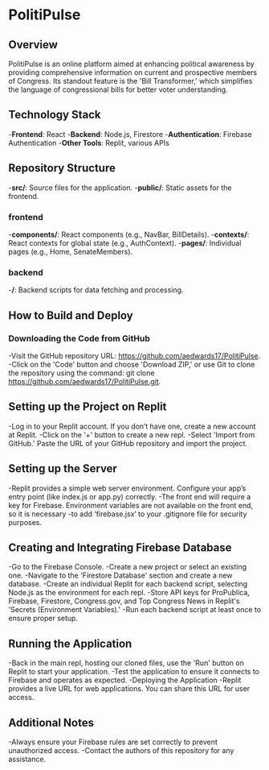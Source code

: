 # PolitiPulse

## Overview

PolitiPulse is an online platform aimed at enhancing political awareness by providing comprehensive information on current and prospective members of Congress. Its standout feature is the 'Bill Transformer,' which simplifies the language of congressional bills for better voter understanding.

## Technology Stack

-**Frontend**: React
-**Backend**: Node.js, Firestore
-**Authentication**: Firebase Authentication
-**Other Tools**: Replit, various APIs

## Repository Structure
-**src/**: Source files for the application.
-**public/**: Static assets for the frontend.

### frontend
-**components/**: React components (e.g., NavBar, BillDetails).
-**contexts/**: React contexts for global state (e.g., AuthContext).
-**pages/**: Individual pages (e.g., Home, SenateMembers).

### backend
-**/**: Backend scripts for data fetching and processing.

## How to Build and Deploy

### Downloading the Code from GitHub
-Visit the GitHub repository URL: https://github.com/aedwards17/PolitiPulse.
-Click on the 'Code' button and choose 'Download ZIP,' or use Git to clone the repository using the command: git clone https://github.com/aedwards17/PolitiPulse.git.

## Setting up the Project on Replit
-Log in to your Replit account. If you don’t have one, create a new account at Replit.
-Click on the '+' button to create a new repl.
-Select 'Import from GitHub.' Paste the URL of your GitHub repository and import the project.

## Setting up the Server
-Replit provides a simple web server environment. Configure your app’s entry point (like index.js or app.py) correctly.
-The front end will require a key for Firebase. Environment variables are not available on the front end, so it is necessary -to add ‘firebase.jsx’ to your .gitignore file for security purposes.

## Creating and Integrating Firebase Database
-Go to the Firebase Console.
-Create a new project or select an existing one.
-Navigate to the 'Firestore Database' section and create a new database.
-Create an individual Replit for each backend script, selecting Node.js as the environment for each repl.
-Store API keys for ProPublica, Firebase, Firestore, Congress.gov, and Top Congress News in Replit's 'Secrets (Environment Variables).'
-Run each backend script at least once to ensure proper setup.

## Running the Application
-Back in the main repl, hosting our cloned files, use the 'Run' button on Replit to start your application.
-Test the application to ensure it connects to Firebase and operates as expected.
-Deploying the Application
-Replit provides a live URL for web applications. You can share this URL for user access.

## Additional Notes
-Always ensure your Firebase rules are set correctly to prevent unauthorized access.
-Contact the authors of this repository for any assistance.
